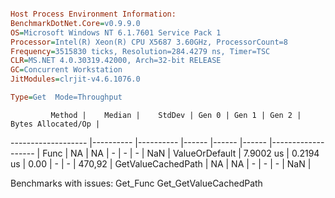 ```ini

Host Process Environment Information:
BenchmarkDotNet.Core=v0.9.9.0
OS=Microsoft Windows NT 6.1.7601 Service Pack 1
Processor=Intel(R) Xeon(R) CPU X5687 3.60GHz, ProcessorCount=8
Frequency=3515830 ticks, Resolution=284.4279 ns, Timer=TSC
CLR=MS.NET 4.0.30319.42000, Arch=32-bit RELEASE
GC=Concurrent Workstation
JitModules=clrjit-v4.6.1076.0

Type=Get  Mode=Throughput  

```
             Method |    Median |    StdDev | Gen 0 | Gen 1 | Gen 2 | Bytes Allocated/Op |
------------------- |---------- |---------- |------ |------ |------ |------------------- |
               Func |        NA |        NA |     - |     - |     - |                NaN |
     ValueOrDefault | 7.9002 us | 0.2194 us |  0.00 |     - |     - |             470,92 |
 GetValueCachedPath |        NA |        NA |     - |     - |     - |                NaN |

Benchmarks with issues:
  Get_Func
  Get_GetValueCachedPath
